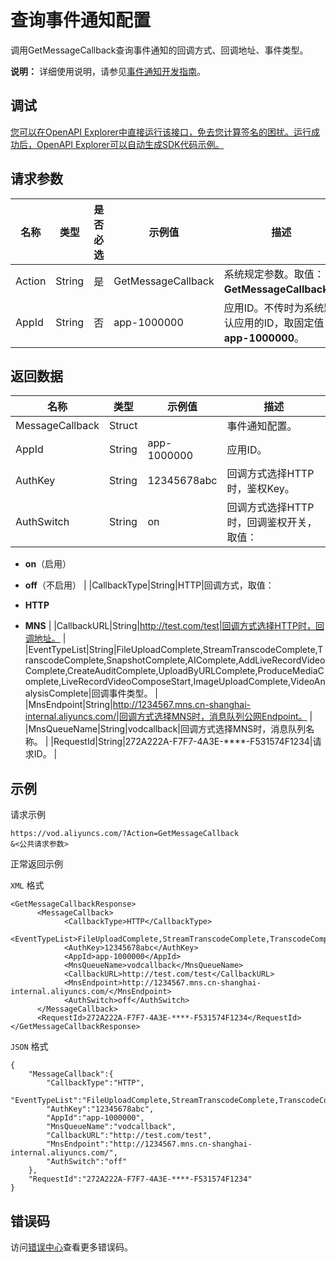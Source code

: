 # 查询事件通知配置

调用GetMessageCallback查询事件通知的回调方式、回调地址、事件类型。

**说明：** 详细使用说明，请参见[事件通知开发指南](~~55627~~)。

## 调试

[您可以在OpenAPI Explorer中直接运行该接口，免去您计算签名的困扰。运行成功后，OpenAPI Explorer可以自动生成SDK代码示例。](https://api.aliyun.com/#product=vod&api=GetMessageCallback&type=RPC&version=2017-03-21)

## 请求参数

|名称|类型|是否必选|示例值|描述|
|--|--|----|---|--|
|Action|String|是|GetMessageCallback|系统规定参数。取值：**GetMessageCallback**。 |
|AppId|String|否|app-1000000|应用ID。不传时为系统默认应用的ID，取固定值：**app-1000000**。 |

## 返回数据

|名称|类型|示例值|描述|
|--|--|---|--|
|MessageCallback|Struct| |事件通知配置。 |
|AppId|String|app-1000000|应用ID。 |
|AuthKey|String|12345678abc|回调方式选择HTTP时，鉴权Key。 |
|AuthSwitch|String|on|回调方式选择HTTP时，回调鉴权开关，取值：

 -   **on**（启用）
-   **off**（不启用） |
|CallbackType|String|HTTP|回调方式，取值：

 -   **HTTP**
-   **MNS** |
|CallbackURL|String|http://test.com/test|回调方式选择HTTP时，回调地址。 |
|EventTypeList|String|FileUploadComplete,StreamTranscodeComplete,TranscodeComplete,SnapshotComplete,AIComplete,AddLiveRecordVideoComplete,CreateAuditComplete,UploadByURLComplete,ProduceMediaComplete,LiveRecordVideoComposeStart,ImageUploadComplete,VideoAnalysisComplete|回调事件类型。 |
|MnsEndpoint|String|http://1234567.mns.cn-shanghai-internal.aliyuncs.com/|回调方式选择MNS时，消息队列公网Endpoint。 |
|MnsQueueName|String|vodcallback|回调方式选择MNS时，消息队列名称。 |
|RequestId|String|272A222A-F7F7-4A3E-\*\*\*\*-F531574F1234|请求ID。 |

## 示例

请求示例

```
https://vod.aliyuncs.com/?Action=GetMessageCallback
&<公共请求参数>
```

正常返回示例

`XML` 格式

```
<GetMessageCallbackResponse>
	  <MessageCallback>
		    <CallbackType>HTTP</CallbackType>
		    <EventTypeList>FileUploadComplete,StreamTranscodeComplete,TranscodeComplete,SnapshotComplete,AIComplete,AddLiveRecordVideoComplete,CreateAuditComplete,UploadByURLComplete,ProduceMediaComplete,LiveRecordVideoComposeStart,ImageUploadComplete,VideoAnalysisComplete</EventTypeList>
		    <AuthKey>12345678abc</AuthKey>
		    <AppId>app-1000000</AppId>
		    <MnsQueueName>vodcallback</MnsQueueName>
		    <CallbackURL>http://test.com/test</CallbackURL>
		    <MnsEndpoint>http://1234567.mns.cn-shanghai-internal.aliyuncs.com/</MnsEndpoint>
		    <AuthSwitch>off</AuthSwitch>
	  </MessageCallback>
	  <RequestId>272A222A-F7F7-4A3E-****-F531574F1234</RequestId>
</GetMessageCallbackResponse>
```

`JSON` 格式

```
{
    "MessageCallback":{
        "CallbackType":"HTTP",
        "EventTypeList":"FileUploadComplete,StreamTranscodeComplete,TranscodeComplete,SnapshotComplete,AIComplete,AddLiveRecordVideoComplete,CreateAuditComplete,UploadByURLComplete,ProduceMediaComplete,LiveRecordVideoComposeStart,ImageUploadComplete,VideoAnalysisComplete",
        "AuthKey":"12345678abc",
        "AppId":"app-1000000",
        "MnsQueueName":"vodcallback",
        "CallbackURL":"http://test.com/test",
        "MnsEndpoint":"http://1234567.mns.cn-shanghai-internal.aliyuncs.com/",
        "AuthSwitch":"off"
    },
    "RequestId":"272A222A-F7F7-4A3E-****-F531574F1234"
}
```

## 错误码

访问[错误中心](https://error-center.aliyun.com/status/product/vod)查看更多错误码。

